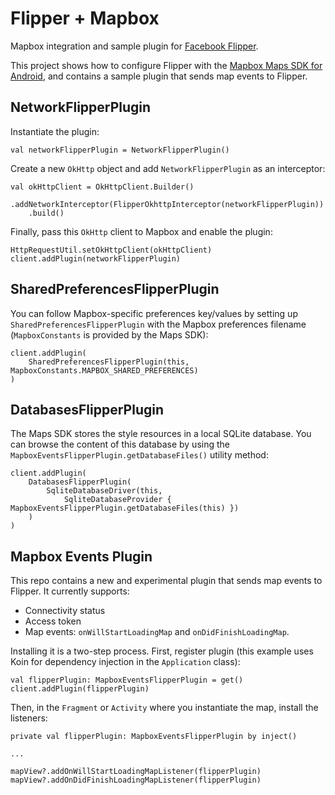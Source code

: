# Flipper + Mapbox

Mapbox integration and sample plugin for [Facebook Flipper](https://fbflipper.com).

This project shows how to configure Flipper with the
[Mapbox Maps SDK for Android](https://docs.mapbox.com/android/maps/overview),
and contains a sample plugin that sends map events to Flipper.

## NetworkFlipperPlugin

Instantiate the plugin:

```
val networkFlipperPlugin = NetworkFlipperPlugin()
```

Create a new `OkHttp` object and add `NetworkFlipperPlugin` as an interceptor:

```
val okHttpClient = OkHttpClient.Builder()
    .addNetworkInterceptor(FlipperOkhttpInterceptor(networkFlipperPlugin))
    .build()
```

Finally, pass this `OkHttp` client to Mapbox and enable the plugin:

```
HttpRequestUtil.setOkHttpClient(okHttpClient)
client.addPlugin(networkFlipperPlugin)
```

## SharedPreferencesFlipperPlugin

You can follow Mapbox-specific preferences key/values by setting up `SharedPreferencesFlipperPlugin`
with the Mapbox preferences filename (`MapboxConstants` is provided by the Maps SDK):

```
client.addPlugin(
    SharedPreferencesFlipperPlugin(this, MapboxConstants.MAPBOX_SHARED_PREFERENCES)
)
```

## DatabasesFlipperPlugin

The Maps SDK stores the style resources in a local SQLite database. You can browse the content
of this database by using the `MapboxEventsFlipperPlugin.getDatabaseFiles()` utility method:

```
client.addPlugin(
    DatabasesFlipperPlugin(
        SqliteDatabaseDriver(this,
            SqliteDatabaseProvider { MapboxEventsFlipperPlugin.getDatabaseFiles(this) })
    )
)

```

## Mapbox Events Plugin

This repo contains a new and experimental plugin that sends map events to Flipper. It
currently supports:
- Connectivity status
- Access token
- Map events: `onWillStartLoadingMap` and `onDidFinishLoadingMap`.

Installing it is a two-step process. First, register plugin (this example uses Koin for
dependency injection in the `Application` class):

```
val flipperPlugin: MapboxEventsFlipperPlugin = get()
client.addPlugin(flipperPlugin)
```

Then, in the `Fragment` or `Activity` where you instantiate the map, install the listeners:

```
private val flipperPlugin: MapboxEventsFlipperPlugin by inject()

...

mapView?.addOnWillStartLoadingMapListener(flipperPlugin)
mapView?.addOnDidFinishLoadingMapListener(flipperPlugin)
```
